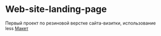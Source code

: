 # Web-site-landing-page
Первый проект по резиновой верстке сайта-визитки, использование less 
[Макет](https://github.com/antonkapustin/Infermedica-lending-page/raw/main/assets/bc781c162af2f5dd62547982775ed21f.webp)
